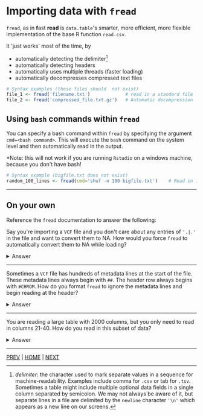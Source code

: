 # Importing data with `fread`

`fread`, as in **f**ast **read** is `data.table`'s smarter, more efficient, more flexible implementation of the base R function `read.csv`.

It 'just works' most of the time, by
* automatically detecting the delimiter[^1]
* automatically detecting headers
* automatically uses multiple threads (faster loading)
* automatically decompresses compressed text files

```R
# Syntax examples (these files should  not exist)
file_1 <- fread('filename.txt')             # read in a standard file
file_2 <- fread('compressed_file.txt.gz')   # Automatic decompression
```

## Using `bash` commands within `fread`
You can specify a bash command within `fread` by specifying the argument `cmd=<bash command>`. This will execute the `bash` command on the system level and then automatically read in the output. 

*Note: this will not work if you are running `Rstudio` on a windows machine, because you don't have bash!

```R
# Syntax example (bigfile.txt does not exist)
random_100_lines <- fread(cmd='shuf -n 100 bigfile.txt')    # Read in 100 randomly ordered lines from bigfile.txt
```

---
## On your own

Reference the `fread` documentation to answer the following:

Say you're importing a `VCF` file and you don't care about any entries of `'.|.'` in the file and want to convert them to NA. How would you force `fread` to automatically convert them to NA while loading?

<details><summary>Answer</summary>
 
include `na.strings='.|.'`
 
</details>

---
Sometimes a `VCF` file has hundreds of metadata lines at the start of the file. These metadata lines always begin with `##`. The header row always begins with `#CHROM`. How do you format `fread` to ignore the metadata lines and begin reading at the header?

<details><summary>Answer</summary>
 
include `skip='#CHROM'`
 
</details>

---
You are reading a large table with 2000 columns, but you only need to read in columns 21-40. How do you read in this subset of data?

<details><summary>Answer</summary>
 
The `select` argument lets you specify which columns to keep. You would include `select=21:40` in your command. Alternatively, `drop` lets you specify columns to exclude, i.e. `drop=c(1:20, 41:2000)`

</details>



---

[PREV](README.md) | [HOME](/README.md) | [NEXT](B.md)


[^1]: *delimiter*: the character used to mark separate values in a sequence for machine-readability. Examples include comma for `.csv` or tab for `.tsv`. Sometimes a table might include multiple optional data fields in a single column separated by semicolon. We may not always be aware of it, but separate lines in a file are delimited by the `newline` character `'\n'` which appears as a new line on our screens.

